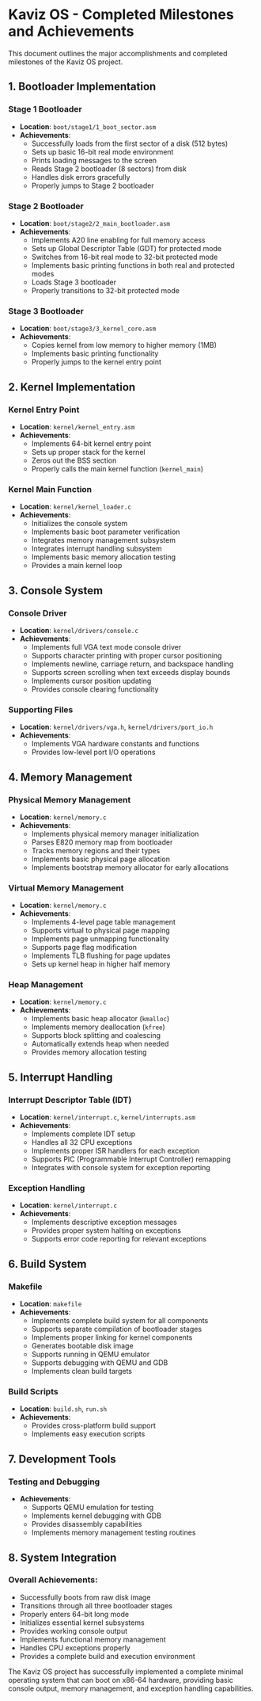 # Kaviz OS - Completed Milestones and Achievements

This document outlines the major accomplishments and completed milestones of the Kaviz OS project.

## 1. Bootloader Implementation

### Stage 1 Bootloader
- **Location**: `boot/stage1/1_boot_sector.asm`
- **Achievements**:
  - Successfully loads from the first sector of a disk (512 bytes)
  - Sets up basic 16-bit real mode environment
  - Prints loading messages to the screen
  - Reads Stage 2 bootloader (8 sectors) from disk
  - Handles disk errors gracefully
  - Properly jumps to Stage 2 bootloader

### Stage 2 Bootloader
- **Location**: `boot/stage2/2_main_bootloader.asm`
- **Achievements**:
  - Implements A20 line enabling for full memory access
  - Sets up Global Descriptor Table (GDT) for protected mode
  - Switches from 16-bit real mode to 32-bit protected mode
  - Implements basic printing functions in both real and protected modes
  - Loads Stage 3 bootloader
  - Properly transitions to 32-bit protected mode

### Stage 3 Bootloader
- **Location**: `boot/stage3/3_kernel_core.asm`
- **Achievements**:
  - Copies kernel from low memory to higher memory (1MB)
  - Implements basic printing functionality
  - Properly jumps to the kernel entry point

## 2. Kernel Implementation

### Kernel Entry Point
- **Location**: `kernel/kernel_entry.asm`
- **Achievements**:
  - Implements 64-bit kernel entry point
  - Sets up proper stack for the kernel
  - Zeros out the BSS section
  - Properly calls the main kernel function (`kernel_main`)

### Kernel Main Function
- **Location**: `kernel/kernel_loader.c`
- **Achievements**:
  - Initializes the console system
  - Implements basic boot parameter verification
  - Integrates memory management subsystem
  - Integrates interrupt handling subsystem
  - Implements basic memory allocation testing
  - Provides a main kernel loop

## 3. Console System

### Console Driver
- **Location**: `kernel/drivers/console.c`
- **Achievements**:
  - Implements full VGA text mode console driver
  - Supports character printing with proper cursor positioning
  - Implements newline, carriage return, and backspace handling
  - Supports screen scrolling when text exceeds display bounds
  - Implements cursor position updating
  - Provides console clearing functionality

### Supporting Files
- **Location**: `kernel/drivers/vga.h`, `kernel/drivers/port_io.h`
- **Achievements**:
  - Implements VGA hardware constants and functions
  - Provides low-level port I/O operations

## 4. Memory Management

### Physical Memory Management
- **Location**: `kernel/memory.c`
- **Achievements**:
  - Implements physical memory manager initialization
  - Parses E820 memory map from bootloader
  - Tracks memory regions and their types
  - Implements basic physical page allocation
  - Implements bootstrap memory allocator for early allocations

### Virtual Memory Management
- **Location**: `kernel/memory.c`
- **Achievements**:
  - Implements 4-level page table management
  - Supports virtual to physical page mapping
  - Implements page unmapping functionality
  - Supports page flag modification
  - Implements TLB flushing for page updates
  - Sets up kernel heap in higher half memory

### Heap Management
- **Location**: `kernel/memory.c`
- **Achievements**:
  - Implements basic heap allocator (`kmalloc`)
  - Implements memory deallocation (`kfree`)
  - Supports block splitting and coalescing
  - Automatically extends heap when needed
  - Provides memory allocation testing

## 5. Interrupt Handling

### Interrupt Descriptor Table (IDT)
- **Location**: `kernel/interrupt.c`, `kernel/interrupts.asm`
- **Achievements**:
  - Implements complete IDT setup
  - Handles all 32 CPU exceptions
  - Implements proper ISR handlers for each exception
  - Supports PIC (Programmable Interrupt Controller) remapping
  - Integrates with console system for exception reporting

### Exception Handling
- **Location**: `kernel/interrupt.c`
- **Achievements**:
  - Implements descriptive exception messages
  - Provides proper system halting on exceptions
  - Supports error code reporting for relevant exceptions

## 6. Build System

### Makefile
- **Location**: `makefile`
- **Achievements**:
  - Implements complete build system for all components
  - Supports separate compilation of bootloader stages
  - Implements proper linking for kernel components
  - Generates bootable disk image
  - Supports running in QEMU emulator
  - Supports debugging with QEMU and GDB
  - Implements clean build targets

### Build Scripts
- **Location**: `build.sh`, `run.sh`
- **Achievements**:
  - Provides cross-platform build support
  - Implements easy execution scripts

## 7. Development Tools

### Testing and Debugging
- **Achievements**:
  - Supports QEMU emulation for testing
  - Implements kernel debugging with GDB
  - Provides disassembly capabilities
  - Implements memory management testing routines

## 8. System Integration

### Overall Achievements:
- Successfully boots from raw disk image
- Transitions through all three bootloader stages
- Properly enters 64-bit long mode
- Initializes essential kernel subsystems
- Provides working console output
- Implements functional memory management
- Handles CPU exceptions properly
- Provides a complete build and execution environment

The Kaviz OS project has successfully implemented a complete minimal operating system that can boot on x86-64 hardware, providing basic console output, memory management, and exception handling capabilities.